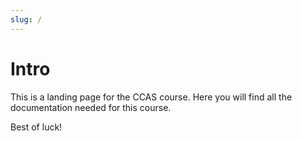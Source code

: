 ```yaml
---
slug: /
---
```


# Intro

This is a landing page for the CCAS course.
Here you will find all the documentation needed for this course.

Best of luck!
